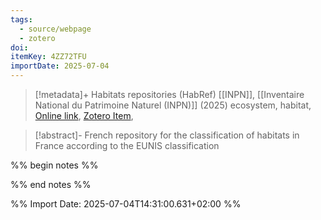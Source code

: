 ```yaml
---
tags:
  - source/webpage
  - zotero
doi: 
itemKey: 4ZZ72TFU
importDate: 2025-07-04
---
```

>[!metadata]+
> Habitats repositories (HabRef)
> [[INPN]], 
> [[Inventaire National du Patrimoine Naturel (INPN)]] (2025)
> ecosystem, habitat, 
> [Online link](https://inpn.mnhn.fr/programme/referentiel-habitats), [Zotero Item](zotero://select/library/items/4ZZ72TFU),

>[!abstract]-
>French repository for the classification of habitats in France according to the EUNIS classification

%% begin notes %%

%% end notes %%

%% Import Date: 2025-07-04T14:31:00.631+02:00 %%
